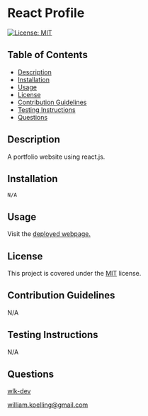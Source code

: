 # React Profile

[![License: MIT](https://img.shields.io/badge/License-MIT-blue.svg)](https://opensource.org/licenses/MIT)
## Table of Contents
* [Description](#description)
* [Installation](#installation)
* [Usage](#usage)
* [License](#license)
* [Contribution Guidelines](#contribution-guidelines)
* [Testing Instructions](#testing-instructions)
* [Questions](#questions)
## Description
A portfolio website using react.js.
## Installation
`N/A`
## Usage
Visit the [deployed webpage.](https://wlk-dev.github.io/react-profile/)
## License
This project is covered under the [MIT](https://opensource.org/licenses/MIT) license.
## Contribution Guidelines
N/A
## Testing Instructions
N/A
## Questions
[wlk-dev](https://github.com/wlk-dev)

[william.koelling@gmail.com](william.koelling@gmail.com)

